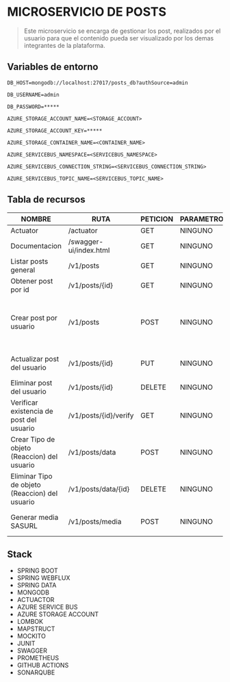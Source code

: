 # MICROSERVICIO DE POSTS
> Este microservicio se encarga de gestionar los post, realizados por el usuario para que el contenido 
> pueda ser visualizado por los demas integrantes de la plataforma.

## Variables de entorno
```
DB_HOST=mongodb://localhost:27017/posts_db?authSource=admin
```
```
DB_USERNAME=admin
```
```
DB_PASSWORD=*****
```
```
AZURE_STORAGE_ACCOUNT_NAME=<STORAGE_ACCOUNT>
```
```
AZURE_STORAGE_ACCOUNT_KEY=*****
```
```
AZURE_STORAGE_CONTAINER_NAME=<CONTAINER_NAME>
```
```
AZURE_SERVICEBUS_NAMESPACE=<SERVICEBUS_NAMESPACE>
```
```
AZURE_SERVICEBUS_CONNECTION_STRING=<SERVICEBUS_CONNECTION_STRING>
```
```
AZURE_SERVICEBUS_TOPIC_NAME=<SERVICEBUS_TOPIC_NAME>
```

## Tabla de recursos 
| NOMBRE                                        | RUTA                    | PETICION | PARAMETROS | CUERPO                                                                                                                                       | 
|-----------------------------------------------|-------------------------|----------|------------|----------------------------------------------------------------------------------------------------------------------------------------------|
| Actuator                                       | /actuator       | GET      | NINGUNO     | NINGUNO                                                                      |
| Documentacion                                 | /swagger-ui/index.html  | GET      | NINGUNO    | NINGUNO                                                                                                                                      |
| Listar posts general                          | /v1/posts               | GET      | NINGUNO    | NINGUNO                                                                                                                                      |
| Obtener post por id                           | /v1/posts/{id}          | GET      | NINGUNO    | NINGUNO                                                                                                                                      |
| Crear post por usuario                        | /v1/posts               | POST     | NINGUNO    | {<br/>"content":"Nuevo Post"<br/>"media":[{<br/>"type":"IMAGE",<br/>"url":"https://<storage>.blob.core.windows.net/posts/imagen.jpg"}]<br/>} |
| Actualizar post del usuario                   | /v1/posts/{id}          | PUT      | NINGUNO    | {<br/>"content":"Post editado"<br/>}                                                                                                         |
| Eliminar post del usuario                     | /v1/posts/{id}          | DELETE   | NINGUNO    | NINGUNO                                                                                                                                      |
| Verificar existencia de post del usuario      | /v1/posts/{id}/verify   | GET      | NINGUNO    | NINGUNO                                                                                                                                      |
| Crear Tipo de objeto (Reaccion) del usuario   | /v1/posts/data          | POST     | NINGUNO    | {<br/>"postId":"6804498d871f48237c0f5e40",<br/> "typeTarget":"LIKE"<br/>}                                                                    |
| Eliminar Tipo de objeto (Reaccion) del usuario | /v1/posts/data/{id}     | DELETE   | NINGUNO    | NINGUNO                                                                                                                                      |
| Generar media SASURL                          | /v1/posts/media         | POST     | NINGUNO    | {<br/>"filenames":["image.jpg"]<br/>}                                                                                                        |

## Stack
* SPRING BOOT
* SPRING WEBFLUX
* SPRING DATA
* MONGODB
* ACTUACTOR
* AZURE SERVICE BUS
* AZURE STORAGE ACCOUNT
* LOMBOK
* MAPSTRUCT
* MOCKITO
* JUNIT
* SWAGGER
* PROMETHEUS
* GITHUB ACTIONS
* SONARQUBE